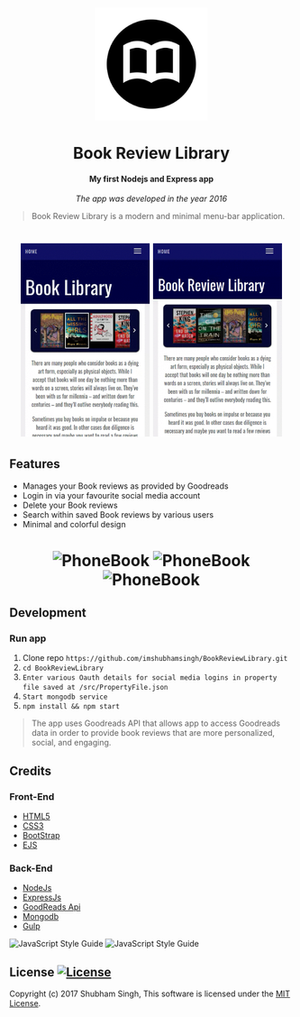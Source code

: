 <h1 align="center">
<a href="https://github.com/imshubhamsingh/BookReviewLibrary">
<img src="https://raw.githubusercontent.com/imshubhamsingh/BookReviewLibrary/master/public/images/favicon.ico" alt="PhoneBook" width="200"/></a><br/><br/>
Book Review Library
</h1>
<h4 align="center">My first Nodejs and Express app</h4>
<p align="center">
 <i>The app was developed in the year 2016</i>
</p>

> Book Review Library is a modern and minimal menu-bar application.

<h1 align="center">
<img src="https://github.com/imshubhamsingh/BookReviewLibrary/raw/master/screenCapture/screenCapture1.gif" alt="PhoneBook" width="229px"/>
<img src="https://github.com/imshubhamsingh/BookReviewLibrary/raw/master/screenCapture/screenCapture2.gif" alt="PhoneBook" width="229px"/>
</h1>


## Features

* Manages your Book reviews as provided by Goodreads
* Login in via your favourite social media account
* Delete your Book reviews
* Search within saved Book reviews by various users
* Minimal and colorful design


<h1 align="center">
<img src="https://github.com/imshubhamsingh/BookReviewLibrary/raw/master/screenCapture/screenCapture3.gif" alt="PhoneBook" width="179px"/>
<img src="https://github.com/imshubhamsingh/BookReviewLibrary/raw/master/screenCapture/screenCapture4.gif" alt="PhoneBook" width="179px"/>
<img src="https://github.com/imshubhamsingh/BookReviewLibrary/raw/master/screenCapture/screenCapture5.gif" alt="PhoneBook" width="179px"/>
</h1>

## Development

### Run app

1. Clone repo ```https://github.com/imshubhamsingh/BookReviewLibrary.git```
2. ```cd BookReviewLibrary```
3.  ```Enter various Oauth details for social media logins in property file saved at /src/PropertyFile.json```
4.  ```Start mongodb service```
3. ```npm install && npm start  ```


>The app uses Goodreads API that allows app to access Goodreads data in order to  provide book reviews that are more personalized, social, and engaging.

## Credits

### Front-End

* [HTML5]()
* [CSS3]()
* [BootStrap](http://getbootstrap.com/)
* [EJS ](http://ejs.co/)

### Back-End

* [NodeJs](https://nodejs.org/en/)
* [ExpressJs](https://expressjs.com/)
* [GoodReads Api](https://www.goodreads.com/api)
* [Mongodb](https://www.mongodb.com/)
* [Gulp](http://gulpjs.com/)


![JavaScript Style Guide](https://dab1nmslvvntp.cloudfront.net/wp-content/uploads/2015/03/1425566554jshint-logo-300x133.png)
![JavaScript Style Guide](https://dab1nmslvvntp.cloudfront.net/wp-content/uploads/2015/03/1425566551jscs-logo.png)

## License [![License](https://img.shields.io/github/license/hyperium/hyper.svg)](https://github.com/imshubhamsingh/BookReviewLibrary/blob/master/License.txt)

Copyright (c) 2017 Shubham Singh, This software is licensed under the [MIT License](https://github.com/imshubhamsingh/BookReviewLibrary/blob/master/License.txt).

